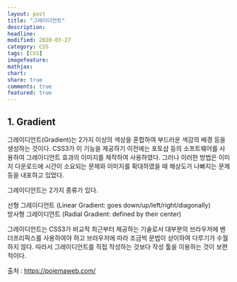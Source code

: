 ```yaml
---
layout: post
title: "그레이디언트"
description:
headline:
modified: 2020-03-27
category: CSS
tags: [CSS]
imagefeature:
mathjax:
chart:
share: true
comments: true
featured: true
---
```


## 1. Gradient

<span class="p">그레이디언트(Gradient)</span>는 2가지 이상의 색상을 혼합하여 부드러운 색감의 배경 등을 생성하는 것이다. CSS3가 이 기능을 제공하기 이전에는 포토샵 등의 소프트웨어를 사용하여 그레이디언트 효과의 이미지를 제작하여 사용하였다. 그러나 이러한 방법은 이미지 다운로드에 시간이 소요되는 문제와 이미지를 확대하였을 때 해상도가 나빠지는 문제 등을 내포하고 있었다.

그레이디언트는 2가지 종류가 있다.

<span class="g">선형 그레이디언트</span> (Linear Gradient: goes down/up/left/right/diagonally)  
<span class="g">방사형 그레이디언트</span> (Radial Gradient: defined by their center)

그레이디언트는 CSS3가 비교적 최근부터 제공하는 기술로서 대부분의 브라우저에 벤더프리픽스를 사용하여야 하고 브라우저에 따라 조금씩 문법이 상이하여 다루기가 수월하지 않다. 따라서 <span class="y">그레이디언트를 직접 작성하는 것보다 작성 툴을 이용하는 것이 보편적이다.</span>

<div class="code"><script async src="//jsfiddle.net/Jangyusu/hLga9o84/276/embed/html,result/dark/"></script></div>

<span class="b">출처 : https://poiemaweb.com/</span>